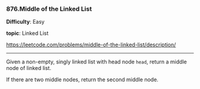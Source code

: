 ### 876.Middle of the Linked List

**Difficulty**: Easy

**topic**: Linked List

https://leetcode.com/problems/middle-of-the-linked-list/description/

***

Given a non-empty, singly linked list with head node `head`, return a middle node of linked list.

If there are two middle nodes, return the second middle node.